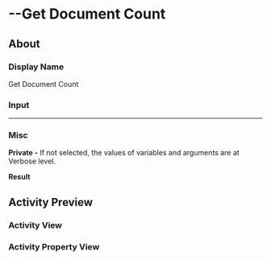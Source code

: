 # --Get Document Count

## About

### Display Name

Get Document Count

### Input

***

### Misc

**Private -** If not selected, the values of variables and arguments are at Verbose level.

**Result**

## Activity Preview

### Activity View

### Activity Property View
